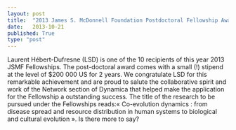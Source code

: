 ```yaml
---
layout: post
title:  "2013 James S. McDonnell Foundation Postdoctoral Fellowship Awards in Studying Complex Systems"
date:   2013-10-21
published: True
type: "post"
---
```


Laurent Hébert-Dufresne (LSD) is one of the 10 recipients of this year 2013
JSMF Fellowships. The post-doctoral award comes with a small (!) stipend at the level of $200 000 US for 2 years. We congratulate LSD for this remarkable achievement and are proud to salute the collaborative spirit and work of the Network section of Dynamica that helped make the application for the Fellowship a outstanding success. The title of the research to be pursued under the Fellowships reads:« Co-evolution dynamics : from disease spread and resource distribution in human systems to biological and cultural evolution ».
Is there more to say?


